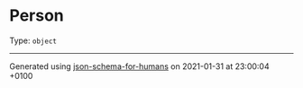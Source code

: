 # Person

Type: `object`

----------------------------------------------------------------------------------------------------------------------------
Generated using [json-schema-for-humans](https://github.com/coveooss/json-schema-for-humans) on 2021-01-31 at 23:00:04 +0100